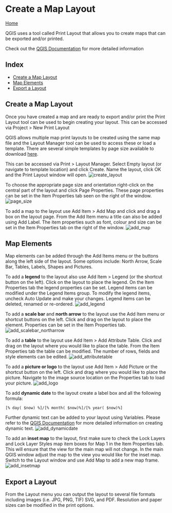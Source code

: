 # Create a Map Layout
[Home](../README.md)

QGIS uses a tool called Print Layout that allows you to create maps that can be exported and/or printed.

Check out the [QGIS Documentation](https://docs.qgis.org/3.16/en/docs/user_manual/print_composer/overview_composer.html) for more detailed information

## Index
* [Create a Map Layout](#Create-a-Map-Layout)
* [Map Elements](#Map-Elements)
* [Export a Layout](#Export-a-Layout)
		

## Create a Map Layout

Once you have created a map and are ready to export and/or print the Print Layout tool can be used to begin creating your layout. This can be accessed via Project > New Print Layout		

QGIS allows multiple map print layouts to be created using the same map file and the Layout Manager tool can be used to access these or load a template. There are several simple templates by page size available to download [here](https://github.com/bcgov/gis-pantry/tree/master/docs/getting-started-with-QGIS/resource/templates).

This can be accessed via Print > Layout Manager. Select Empty layout (or navigate to template location) and click Create. Name the layout, click OK and the Print Layout window will open.
![create_layout](../images/create_layout.gif "Lets make a map!")


To choose the appropriate page size and orientation right-click on the central part of the layout and click Page Properties. These page properties can be set in the Item Properties tab seen on the right of the window.
![page_size](../images/page_size.gif)



To add a map to the layout use Add Item > Add Map and click and drag a box on the layout page. From the Add Item menu a title can also be added using Add Label. The item properties such as font, colour and size can be set in the Item Properties tab on the right of the window.
![add_map](../images/add_map.gif)


## Map Elements
		
Map elements can be added through the Add Items menu or the buttons along the left side of the layout. Some options include: North Arrow, Scale Bar, Tables, Labels, Shapes and Pictures.

To add a **legend** to the layout also use Add Item > Legend (or the shortcut button on the left). Click on the layout to place the legend. On the Item Properties tab the legend properties can be set. Legend items can be modified under the Legend Items group. To modify the legend items, uncheck Auto Update and make your changes. Legend items can be deleted, renamed or re-ordered.
![add_legend](../images/add_legend.gif)


To add a **scale bar** and **north arrow** to the layout use the Add Item menu or shortcut buttons on the left. Click and drag on the layout to place the element. Properties can be set in the Item Properties tab. 
![add_scalebar_northarrow](../images/add_scalebar_northarrow.gif)


To add a **table** to the layout use Add Item > Add Attribute Table. Click and drag on the layout where you would like to place the table. From the Item Properties tab the table can be modified. The number of rows, fields and style elements can be edited.
![add_attributetable](../images/add_attributetable.gif)


To add a **picture or logo** to the layout use Add Item > Add Picture or the shortcut button on the left. Click and drag where you would like to place the picture. Navigate to the image source location on the Properties tab to load your picture.
![add_logo](../images/add_logo.gif)


To add **dynamic date** to the layout create a label box and all the following formula:
```
[% day( $now) %]/[% month( $now)%]/[% year( $now)%]
```
Further dynamic text can be added to your layout using Variables. Please refer to the [QGIS Documentation](https://docs.qgis.org/3.16/en/docs/training_manual/map_composer/dynamic_layout.html?highlight=dynamic%20date) for more detailed information on creating dynamic text.
![add_dynamicdate](../images/add_dynamicdate.gif)


To add an **inset map** to the layout, first make sure to check the Lock Layers and Lock Layer Styles map item boxes for Map 1 in the Item Properties tab. This will ensure that the view for the main map will not change. In the main QGIS window adjust the map to the view you would like for the inset map. Switch to the Layout window and use Add Map to add a new map frame.  
![add_insetmap](../images/add_insetmap.gif)


## Export a Layout 

From the Layout menu you can output the layout to several file formats including images (i.e. JPG, PNG, TIF) SVG, and PDF. Resolution and paper sizes can be modified in the print options.

